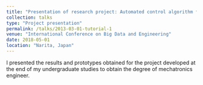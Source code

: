 ```yaml
---
title: "Presentation of research project: Automated control algorithm for inhabitable spaces using emotional domotics"
collection: talks
type: "Project presentation"
permalink: /talks/2013-03-01-tutorial-1
venue: "International Conference on Big Data and Engineering"
date: 2018-05-01
location: "Narita, Japan"
---
```

I presented the results and prototypes obtained for the project developed at the end of my undergraduate studies to obtain the degree of mechatronics engineer.
